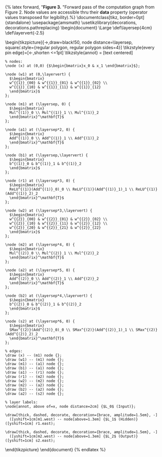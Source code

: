 {% latex forward, "<strong>Figure 3.</strong> "Forward pass of the computation graph from Figure 2. Node values are accessible thru their <strong>data</strong> property (operator values transposed for legibility).%}
\documentclass[tikz, border=0pt]{standalone}
\usepackage{amsmath}
\usetikzlibrary{decorations, decorations.pathreplacing}
\begin{document}
\Large
\def\layersep{4cm}
\def\layervert{-2.5}

\begin{tikzpicture}[->,draw=black!50, node distance=\layersep, square/.style={regular polygon, regular polygon sides=4}]
    \tikzstyle{every pin edge}=[<-,shorten <=1pt]
    \tikzstyle{annot} = [text centered]

    % nodes:
    \node (x) at (0,0) {$\begin{bmatrix}x_0 & x_1 \end{bmatrix}$};

    \node (w1) at (0,\layervert) {
      $\begin{bmatrix}
      w^{{1}}_{00} & w^{{1}}_{01} & w^{{1}}_{02} \\
      w^{{1}}_{10} & w^{{1}}_{11} & w^{{1}}_{12}
      \end{bmatrix}$
    };

    \node (m1) at (\layersep, 0) {
      $\begin{bmatrix}
      Mul^{(1)}_0 \\ Mul^{(1)}_1 \\ Mul^{(1)}_2
      \end{bmatrix}^\mathbf{T}$
    };

    \node (a1) at (\layersep*2, 0) {
      $\begin{bmatrix}
      Add^{(1)}_0 \\ Add^{(1)}_1 \\ Add^{(1)}_2
      \end{bmatrix}^\mathbf{T}$
    };

    \node (b1) at (\layersep,\layervert) {
      $\begin{bmatrix}
      b^{(1)}_0 & b^{(1)}_1 & b^{(1)}_2
      \end{bmatrix}$
    };

    \node (r1) at (\layersep*3, 0) {
      $\begin{bmatrix}
      ReLU^{(1)}(Add^{(1)}_0)_0 \\ ReLU^{(1)}(Add^{(1)}_1)_1 \\ ReLU^{(1)}(Add^{(1)}_2)_2
      \end{bmatrix}^\mathbf{T}$
    };

    \node (w2) at (\layersep*3,\layervert) {
      $\begin{bmatrix}
      w^{{2}}_{00} & w^{{2}}_{01} & w^{{2}}_{02} \\
      w^{{2}}_{10} & w^{{2}}_{11} & w^{{2}}_{12} \\
      w^{{2}}_{20} & w^{{2}}_{21} & w^{{2}}_{22}
      \end{bmatrix}$
    };

    \node (m2) at (\layersep*4, 0) {
      $\begin{bmatrix}
      Mul^{(2)}_0 \\ Mul^{(2)}_1 \\ Mul^{(2)}_2
      \end{bmatrix}^\mathbf{T}$
    };

    \node (a2) at (\layersep*5, 0) {
      $\begin{bmatrix}
      Add^{(2)}_0 \\ Add^{(2)}_1 \\ Add^{(2)}_2
      \end{bmatrix}^\mathbf{T}$
    };

    \node (b2) at (\layersep*4,\layervert) {
      $\begin{bmatrix}
      b^{(2)}_0 & b^{(2)}_1 & b^{(2)}_2
      \end{bmatrix}$
    };

    \node (s2) at (\layersep*6, 0) {
      $\begin{bmatrix}
      SMax^{(2)}(Add^{(2)}_0)_0 \\ SMax^{(2)}(Add^{(2)}_1)_1 \\ SMax^{(2)}(Add^{(2)}_2)_2
      \end{bmatrix}^\mathbf{T}$
    };

    % edges:
    \draw (x) -- (m1) node {};
    \draw (w1) -- (m1) node {};
    \draw (m1) -- (a1) node {};
    \draw (b1) -- (a1) node {};
    \draw (a1) -- (r1) node {};
    \draw (r1) -- (m2) node {};
    \draw (w2) -- (m2) node {};
    \draw (m2) -- (a2) node {};
    \draw (b2) -- (a2) node {};
    \draw (a2) -- (s2) node {};

    % layer labels:
    \node[annot, above of=x, node distance=2cm] {$L_0$ (Input)};

    \draw[thick, dashed, decorate, decoration={brace, amplitude=1.5em}, -]
      ([yshift=1cm]m1.west) -- node[above=1.3em] {$L_1$ (Hidden)} ([yshift=1cm] r1.east);

    \draw[thick, dashed, decorate, decoration={brace, amplitude=1.5em}, -]
      ([yshift=1cm]m2.west) -- node[above=1.3em] {$L_2$ (Output)} ([yshift=1cm] s2.east);

\end{tikzpicture}
\end{document}
{% endlatex %}
